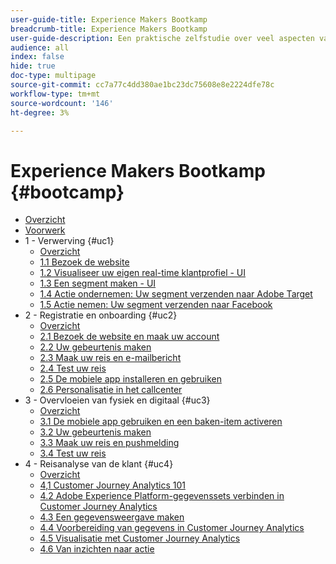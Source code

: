 ```yaml
---
user-guide-title: Experience Makers Bootkamp
breadcrumb-title: Experience Makers Bootkamp
user-guide-description: Een praktische zelfstudie over veel aspecten van Adobe Experience Platform.
audience: all
index: false
hide: true
doc-type: multipage
source-git-commit: cc7a77c4dd380ae1bc23dc75608e8e2224dfe78c
workflow-type: tm+mt
source-wordcount: '146'
ht-degree: 3%

---
```



# Experience Makers Bootkamp {#bootcamp}

+ [Overzicht](/help/bootcamp/overview.md)
+ [Voorwerk](/help/bootcamp/prework.md)
+ 1 - Verwerving {#uc1}
   + [Overzicht](/help/bootcamp/uc/uc1/uc1.md)
   + [1.1 Bezoek de website](/help/bootcamp/uc/uc1/ex1.md)
   + [1.2 Visualiseer uw eigen real-time klantprofiel - UI](/help/bootcamp/uc/uc1/ex2.md)
   + [1.3 Een segment maken - UI](/help/bootcamp/uc/uc1/ex3.md)
   + [1.4 Actie ondernemen: Uw segment verzenden naar Adobe Target](/help/bootcamp/uc/uc1/ex4.md)
   + [1.5 Actie nemen: Uw segment verzenden naar Facebook](/help/bootcamp/uc/uc1/ex5.md)
+ 2 - Registratie en onboarding {#uc2}
   + [Overzicht](/help/bootcamp/uc/uc2/uc2.md)
   + [2.1 Bezoek de website en maak uw account](/help/bootcamp/uc/uc2/ex1.md)
   + [2.2 Uw gebeurtenis maken](/help/bootcamp/uc/uc2/ex2.md)
   + [2.3 Maak uw reis en e-mailbericht](/help/bootcamp/uc/uc2/ex3.md)
   + [2.4 Test uw reis](/help/bootcamp/uc/uc2/ex4.md)
   + [2.5 De mobiele app installeren en gebruiken](/help/bootcamp/uc/uc2/ex5.md)
   + [2.6 Personalisatie in het callcenter](/help/bootcamp/uc/uc2/ex6.md)
+ 3 - Overvloeien van fysiek en digitaal {#uc3}
   + [Overzicht](/help/bootcamp/uc/uc3/uc3.md)
   + [3.1 De mobiele app gebruiken en een baken-item activeren](/help/bootcamp/uc/uc3/ex1.md)
   + [3.2 Uw gebeurtenis maken](/help/bootcamp/uc/uc3/ex2.md)
   + [3.3 Maak uw reis en pushmelding](/help/bootcamp/uc/uc3/ex3.md)
   + [3.4 Test uw reis](/help/bootcamp/uc/uc3/ex4.md)
+ 4 - Reisanalyse van de klant {#uc4}
   + [Overzicht](/help/bootcamp/uc/uc4/uc4.md)
   + [4,1 Customer Journey Analytics 101](/help/bootcamp/uc/uc4/ex1.md)
   + [4.2 Adobe Experience Platform-gegevenssets verbinden in Customer Journey Analytics](/help/bootcamp/uc/uc4/ex2.md)
   + [4.3 Een gegevensweergave maken](/help/bootcamp/uc/uc4/ex3.md)
   + [4.4 Voorbereiding van gegevens in Customer Journey Analytics](/help/bootcamp/uc/uc4/ex4.md)
   + [4.5 Visualisatie met Customer Journey Analytics](/help/bootcamp/uc/uc4/ex5.md)
   + [4.6 Van inzichten naar actie](/help/bootcamp/uc/uc4/ex6.md)